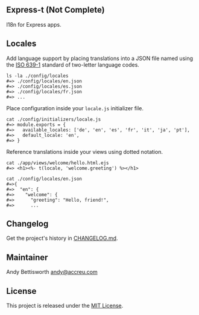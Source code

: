 ## Express-t (Not Complete)

I18n for Express apps.

## Locales

Add language support by placing translations into a JSON file named using the [ISO 639-1](https://en.wikipedia.org/wiki/List_of_ISO_639-1_codes) standard of two-letter language codes.

    ls -la ./config/locales
    #=> ./config/locales/en.json
    #=> ./config/locales/es.json
    #=> ./config/locales/fr.json
    #=> ...

Place configuration inside your `locale.js` initializer file.

    cat ./config/initializers/locale.js
    #=> module.exports = {
    #=>   available_locales: ['de', 'en', 'es', 'fr', 'it', 'ja', 'pt'],
    #=>   default_locale: 'en',
    #=> }

Reference translations inside your views using dotted notation.

    cat ./app/views/welcome/hello.html.ejs
    #=> <h1><%- t(locale, 'welcome.greeting') %></h1>

    cat ./config/locales/en.json
    #=>{
    #=>  "en": {
    #=>    "welcome": {
    #=>      "greeting": "Hello, friend!",
    #=>      ...

## Changelog

Get the project's history in [CHANGELOG.md](CHANGELOG.md).

## Maintainer

Andy Bettisworth <andy@accreu.com>

## License

This project is released under the [MIT License](LICENSE.txt).
